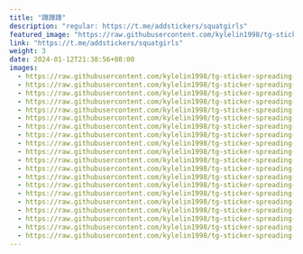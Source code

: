 ```yaml
---
title: "蹲蹲蹲"
description: "regular: https://t.me/addstickers/squatgirls"
featured_image: "https://raw.githubusercontent.com/kylelin1998/tg-sticker-spreading-worldwide-images/main/img/2371967f-d843-455f-80fe-12caa349fc78.jpg"
link: "https://t.me/addstickers/squatgirls"
weight: 3
date: 2024-01-12T21:38:56+08:00
images:
  - https://raw.githubusercontent.com/kylelin1998/tg-sticker-spreading-worldwide-images/main/img/2371967f-d843-455f-80fe-12caa349fc78.jpg
  - https://raw.githubusercontent.com/kylelin1998/tg-sticker-spreading-worldwide-images/main/img/cf41d5c1-0341-4208-80da-fbcbdd6f8b13.jpg
  - https://raw.githubusercontent.com/kylelin1998/tg-sticker-spreading-worldwide-images/main/img/e5522790-e63f-44de-a65b-0f1174365ab3.jpg
  - https://raw.githubusercontent.com/kylelin1998/tg-sticker-spreading-worldwide-images/main/img/6f8a29aa-062e-4530-b71c-0f71313bfddf.jpg
  - https://raw.githubusercontent.com/kylelin1998/tg-sticker-spreading-worldwide-images/main/img/49ec8c8f-2245-4099-b8b3-c3bb5b7b2651.jpg
  - https://raw.githubusercontent.com/kylelin1998/tg-sticker-spreading-worldwide-images/main/img/8b4f831e-cf16-4155-8db5-d7073853e272.jpg
  - https://raw.githubusercontent.com/kylelin1998/tg-sticker-spreading-worldwide-images/main/img/fd70f5f0-5ad8-45a7-a83b-3a37843c559f.jpg
  - https://raw.githubusercontent.com/kylelin1998/tg-sticker-spreading-worldwide-images/main/img/9214d54d-d9f7-424d-a9e9-45ce57c3640b.jpg
  - https://raw.githubusercontent.com/kylelin1998/tg-sticker-spreading-worldwide-images/main/img/fb9c6801-d139-4af1-8311-da4c294dcb9c.jpg
  - https://raw.githubusercontent.com/kylelin1998/tg-sticker-spreading-worldwide-images/main/img/b44f2fb5-d6ff-4160-a378-3f1239896547.jpg
  - https://raw.githubusercontent.com/kylelin1998/tg-sticker-spreading-worldwide-images/main/img/1bed5a14-3ec0-427f-9bb2-7fc177a87c5d.jpg
  - https://raw.githubusercontent.com/kylelin1998/tg-sticker-spreading-worldwide-images/main/img/3b897fe4-ef77-4a03-acdc-7b0ec86c3d39.jpg
  - https://raw.githubusercontent.com/kylelin1998/tg-sticker-spreading-worldwide-images/main/img/78e50620-df1a-4b0f-95e6-8ba8a165a264.jpg
  - https://raw.githubusercontent.com/kylelin1998/tg-sticker-spreading-worldwide-images/main/img/996b768e-8a0e-45b1-b4ea-ead859e6f658.jpg
  - https://raw.githubusercontent.com/kylelin1998/tg-sticker-spreading-worldwide-images/main/img/02e6f7cc-bacf-4754-9c72-e346e61c04b3.jpg
  - https://raw.githubusercontent.com/kylelin1998/tg-sticker-spreading-worldwide-images/main/img/47d3acb4-ae3b-4330-8f14-565b4e6f73a6.jpg
  - https://raw.githubusercontent.com/kylelin1998/tg-sticker-spreading-worldwide-images/main/img/3a618bf6-25e9-4ff0-b6f7-1d1ed043dc76.jpg
  - https://raw.githubusercontent.com/kylelin1998/tg-sticker-spreading-worldwide-images/main/img/a15520ac-7d42-40de-adf6-c0b038232211.jpg
  - https://raw.githubusercontent.com/kylelin1998/tg-sticker-spreading-worldwide-images/main/img/612f8fd9-806b-4cae-8c3c-c0a41a5a6980.jpg
  - https://raw.githubusercontent.com/kylelin1998/tg-sticker-spreading-worldwide-images/main/img/a9ba917d-75fc-49ab-8fae-1eafe9c371c3.jpg
---
```

